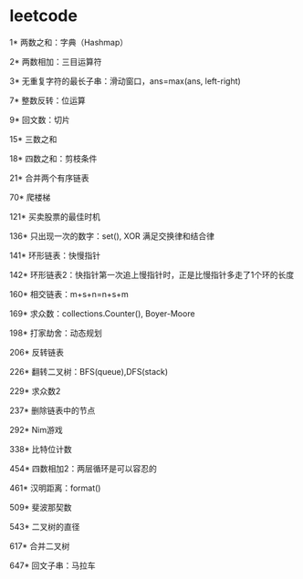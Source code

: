 # leetcode
1* 两数之和：字典（Hashmap）

2* 两数相加：三目运算符

3* 无重复字符的最长子串：滑动窗口，ans=max(ans, left-right)

7* 整数反转：位运算

9* 回文数：切片

15* 三数之和

18* 四数之和：剪枝条件

21* 合并两个有序链表

70* 爬楼梯

121* 买卖股票的最佳时机

136* 只出现一次的数字：set(), XOR 满足交换律和结合律

141* 环形链表：快慢指针

142* 环形链表2：快指针第一次追上慢指针时，正是比慢指针多走了1个环的长度

160* 相交链表：m+s+n=n+s+m

169* 求众数：collections.Counter(), Boyer-Moore

198* 打家劫舍：动态规划

206* 反转链表

226* 翻转二叉树：BFS(queue),DFS(stack)

229* 求众数2

237* 删除链表中的节点

292* Nim游戏

338* 比特位计数

454* 四数相加2：两层循环是可以容忍的

461* 汉明距离：format()

509* 斐波那契数

543* 二叉树的直径

617* 合并二叉树

647* 回文子串：马拉车
